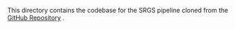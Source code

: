This directory contains the codebase for the SRGS pipeline cloned from the [GitHub Repository](https://github.com/XiangFeng66/SRGS) .
